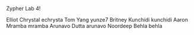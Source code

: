   Zypher Lab 4!

Elliot Chrystal echrysta
Tom Yang yunze7
Britney Kunchidi kunchidi
Aaron Mramba mramba
Arunavo Dutta arunavo
Noordeep Behla behla
